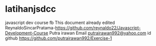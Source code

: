 # latihanjsdcc
javascript dev course fb
This document already edited
ReynaldoSincarPratama-https://github.com/reynaldo22/Javascript-Development-Course
Putra irawan 
Email putrairawan992@yahoo.com
id github https://github.com/putrairawan992/Exercise-1

